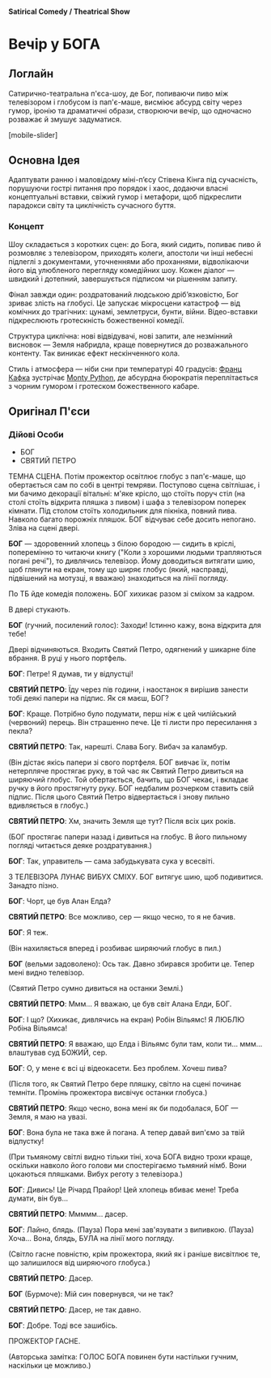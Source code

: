 #### Satirical Comedy / Theatrical Show

# Вечір у БОГА

## Логлайн

Сатирично-театральна п'єса-шоу, де Бог, попиваючи пиво між телевізором і глобусом із пап'є-маше, висміює абсурд світу через гумор, іронію та драматичні образи, створюючи вечір, що одночасно розважає й змушує задуматися.

[mobile-slider]

## Основна Ідея

Адаптувати ранню і маловідому міні-п’єсу Стівена Кінга під сучасність, порушуючи гострі питання про порядок і хаос, додаючи власні концептуальні вставки, свіжий гумор і метафори, щоб підкреслити парадокси світу та циклічність сучасного буття.

### Концепт

Шоу складається з коротких сцен: до Бога, який сидить, попиває пиво й розмовляє з телевізором, приходять колеги, апостоли чи інші небесні підлеглі з документами, уточненнями або проханнями, відволікаючи його від улюбленого перегляду комедійних шоу. Кожен діалог — швидкий і дотепний, завершується підписом чи рішенням запиту.

Фінал завжди один: роздратований людською дріб’язковістю, Бог зриває злість на глобусі. Це запускає мікросцени катастроф — від комічних до трагічних: цунамі, землетруси, бунти, війни. Відео-вставки підкреслюють гротескність божественної комедії.

Структура циклічна: нові відвідувачі, нові запити, але незмінний висновок — Земля набридла, краще повернутися до розважального контенту. Так виникає ефект нескінченного кола.

Стиль і атмосфера — ніби сни при температурі 40 градусів: [Франц Кафка](https://en.wikipedia.org/wiki/Franz_Kafka) зустрічає [Monty Python](https://www.imdb.com/title/tt0063929/), де абсурдна бюрократія переплітається з чорним гумором і гротеском божественного кабаре.

## Оригінал П'єси

### Дійові Особи

- БОГ
- СВЯТИЙ ПЕТРО

ТЕМНА СЦЕНА. Потім прожектор освітлює глобус з пап'є-маше, що обертається сам по собі в центрі темряви. Поступово сцена світлішає, і ми бачимо декорації вітальні: м'яке крісло, що стоїть поруч стіл (на столі стоїть відкрита пляшка з пивом) і шафа з телевізором поперек кімнати. Під столом стоїть холодильник для пікніка, повний пива. Навколо багато порожніх пляшок. БОГ відчуває себе досить непогано. Зліва на сцені двері.

**БОГ** — здоровенний хлопець з білою бородою — сидить в кріслі, поперемінно то читаючи книгу ("Коли з хорошими людьми трапляються погані речі"), то дивлячись телевізор. Йому доводиться витягати шию, щоб глянути на екран, тому що ширяє глобус (який, насправді, підвішений на мотузці, я вважаю) знаходиться на лінії погляду. 

По ТБ йде комедія положень. БОГ хихикає разом зі сміхом за кадром.

В двері стукають.

**БОГ** (гучний, посилений голос): Заходи! Істинно кажу, вона відкрита для тебе!

Двері відчиняються. Входить Святий Петро, одягнений у шикарне біле вбрання. В руці у нього портфель.

**БОГ**: Петре! Я думав, ти у відпустці!

**СВЯТИЙ ПЕТРО**: Їду через пів години, і наостанок я вирішив занести тобі деякі папери на підпис. Як ся маєш, БОГ?

**БОГ**: Краще. Потрібно було подумати, перш ніж є цей чилійський (червоний) перець. Він страшенно пече. Це ті листи про пересилання з пекла?

**СВЯТИЙ ПЕТРО**: Так, нарешті. Слава Богу. Вибач за каламбур.

(Він дістає якісь папери зі свого портфеля. БОГ вивчає їх, потім нетерпляче простягає руку, в той час як Святий Петро дивиться на ширяючий глобус. Той обертається, бачить, що БОГ чекає, і вкладає ручку в його простягнуту руку. БОГ недбалим розчерком ставить свій підпис. Після цього Святий Петро відвертається і знову пильно вдивляється в глобус.)

**СВЯТИЙ ПЕТРО**: Хм, значить Земля ще тут? Після всіх цих років.

(БОГ простягає папери назад і дивиться на глобус. В його пильному погляді читається деяке роздратування.)

**БОГ**: Так, управитель — сама забудькувата сука у всесвіті.

З ТЕЛЕВІЗОРА ЛУНАЄ ВИБУХ СМІХУ. БОГ витягує шию, щоб подивитися. Занадто пізно.

**БОГ**: Чорт, це був Алан Елда?

**СВЯТИЙ ПЕТРО**: Все можливо, сер — якщо чесно, то я не бачив.

**БОГ**: Я теж.

(Він нахиляється вперед і розбиває ширяючий глобус в пил.)

**БОГ** (вельми задоволено): Ось так. Давно збирався зробити це. Тепер мені видно телевізор.

(Святий Петро сумно дивиться на останки Землі.)

**СВЯТИЙ ПЕТРО**: Ммм… Я вважаю, це був світ Алана Елди, БОГ.

**БОГ**: І що? (Хихикає, дивлячись на екран) Робін Вільямс! Я ЛЮБЛЮ Робіна Вільямса!

**СВЯТИЙ ПЕТРО**: Я вважаю, що Елда і Вільямс були там, коли ти… ммм… влаштував суд БОЖИЙ, сер.

**БОГ**: О, у мене є всі ці відеокасети. Без проблем. Хочеш пива?

(Після того, як Святий Петро бере пляшку, світло на сцені починає темніти. Промінь прожектора висвічує останки глобуса.)

**СВЯТИЙ ПЕТРО**: Якщо чесно, вона мені як би подобалася, БОГ — Земля, я маю на увазі.

**БОГ**: Вона була не така вже й погана. А тепер давай вип'ємо за твій відпустку!

(При тьмяному світлі видно тільки тіні, хоча БОГА видно трохи краще, оскільки навколо його голови ми спостерігаємо тьмяний німб. Вони цокаються пляшками. Вибух реготу з телевізора.)

**БОГ**: Дивись! Це Річард Прайор! Цей хлопець вбиває мене! Треба думати, він був…

**СВЯТИЙ ПЕТРО**: Ммммм… дасер.

**БОГ**: Лайно, блядь. (Пауза) Пора мені зав'язувати з випивкою. (Пауза) Хоча… Вона, блядь, БУЛА на лінії мого погляду.

(Світло гасне повністю, крім прожектора, який як і раніше висвітлює те, що залишилося від ширяючого глобуса.)

**СВЯТИЙ ПЕТРО**: Дасер.

**БОГ** (Бурмоче): Мій син повернувся, чи не так?

**СВЯТИЙ ПЕТРО**: Дасер, не так давно.

**БОГ**: Добре. Тоді все зашибісь.

ПРОЖЕКТОР ГАСНЕ.

(Авторська замітка: ГОЛОС БОГА повинен бути настільки гучним, наскільки це можливо.)